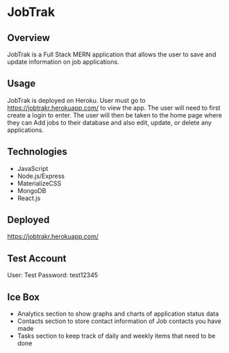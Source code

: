# JobTrak

## Overview

JobTrak is a Full Stack MERN application that allows the user to save and update information on job applications.

## Usage

JobTrak is deployed on Heroku. User must go to https://jobtrakr.herokuapp.com/ to view the app. The user will need to first create a login to enter. The user will then be taken to the home page where they can Add jobs to their database and also edit, update, or delete any applications. 


## Technologies
* JavaScript
* Node.js/Express
* MaterializeCSS
* MongoDB
* React.js

## Deployed
https://jobtrakr.herokuapp.com/ 

## Test Account
User: Test
Password: test12345

## Ice Box
* Analytics section to show graphs and charts of application status data
* Contacts section to store contact information of Job contacts you have made
* Tasks section to keep track of daily and weekly items that need to be done

